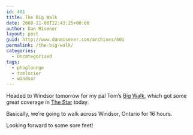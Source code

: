 ```yaml
---
id: 401
title: The Big Walk
date: 2008-11-06T22:43:25+00:00
author: Dan Misener
layout: post
guid: http://www.danmisener.com/archives/401
permalink: /the-big-walk/
categories:
  - Uncategorized
tags:
  - phoglounge
  - tomlucier
  - windsor
---
```

Headed to Windsor tomorrow for my pal Tom&#8217;s [Big Walk](http://tomlucier.wordpress.com/2008/10/11/big-walk/), which got some great coverage in [The Star](http://www.canada.com/windsorstar/news/story.html?id=a977e94e-6b0f-48e3-87d2-359a0d96dc03) today.

Basically, we&#8217;re going to walk across Windsor, Ontario for 16 hours.

Looking forward to some sore feet!